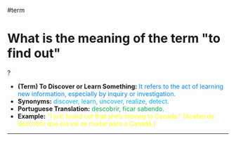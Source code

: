 #term

# What is the meaning of the term "to find out"
?
* **(Term) To Discover or Learn Something:** <span style="color:rgb(0, 132, 255)">It refers to the act of learning new information, especially by inquiry or investigation.</span>  
* **Synonyms:** <span style="color:rgb(0, 176, 240)">discover, learn, uncover, realize, detect.</span>  
* **Portuguese Translation:** <span style="color:rgb(0, 176, 80)">descobrir, ficar sabendo.</span>  
* **Example:** <span style="color:rgb(255, 255, 0)">"I just found out that she’s moving to Canada." (Acabei de descobrir que ela vai se mudar para o Canadá.)</span>  
---
<!--SR:!2025-05-31,to_find_out,162-->
